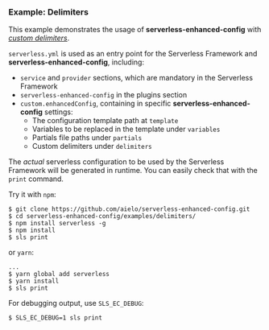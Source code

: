 ### Example: Delimiters

This example demonstrates the usage of **serverless-enhanced-config** with [*custom delimiters*](https://github.com/janl/mustache.js#custom-delimiters).

`serverless.yml` is used as an entry point for the Serverless Framework and **serverless-enhanced-config**, including:
- `service` and `provider` sections, which are mandatory in the Serverless Framework
- `serverless-enhanced-config` in the plugins section
- `custom.enhancedConfig`, containing in specific **serverless-enhanced-config** settings:
  - The configuration template path at `template`
  - Variables to be replaced in the template under `variables`
  - Partials file paths under `partials`
  - Custom delimiters under `delimiters`

The *actual* serverless configuration to be used by the Serverless Framework will be generated in runtime. You can easily check that with the `print` command.

Try it with `npm`:
```
$ git clone https://github.com/aielo/serverless-enhanced-config.git
$ cd serverless-enhanced-config/examples/delimiters/
$ npm install serverless -g
$ npm install
$ sls print
```
or `yarn`:
```
...
$ yarn global add serverless
$ yarn install
$ sls print
```

For debugging output, use `SLS_EC_DEBUG`:
```
$ SLS_EC_DEBUG=1 sls print
```
